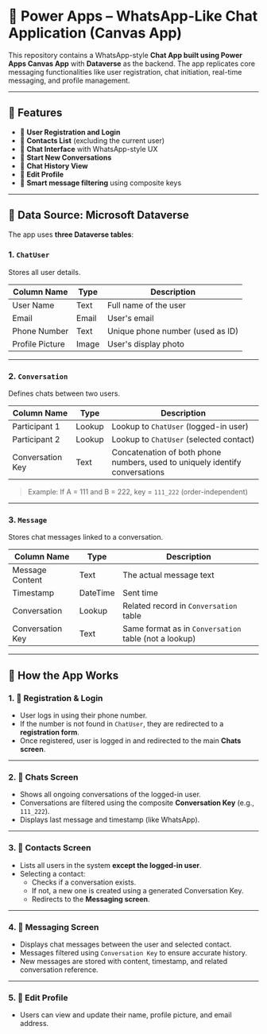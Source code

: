 # 💬 Power Apps – WhatsApp-Like Chat Application (Canvas App)

This repository contains a WhatsApp-style **Chat App built using Power Apps Canvas App** with **Dataverse** as the backend. The app replicates core messaging functionalities like user registration, chat initiation, real-time messaging, and profile management.

---

## 🧩 Features

- 🔐 **User Registration and Login**
- 📇 **Contacts List** (excluding the current user)
- 💬 **Chat Interface** with WhatsApp-style UX
- 📨 **Start New Conversations**
- 📜 **Chat History View**
- 📝 **Edit Profile**
- 🧠 **Smart message filtering** using composite keys

---

## 🔗 Data Source: Microsoft Dataverse

The app uses **three Dataverse tables**:

### 1. `ChatUser`
Stores all user details.

| Column Name       | Type     | Description                       |
|-------------------|----------|-----------------------------------|
| User Name         | Text     | Full name of the user             |
| Email             | Email    | User's email                      |
| Phone Number      | Text     | Unique phone number (used as ID) |
| Profile Picture   | Image    | User's display photo              |

---

### 2. `Conversation`

Defines chats between two users.

| Column Name         | Type   | Description                                 |
|---------------------|--------|---------------------------------------------|
| Participant 1       | Lookup | Lookup to `ChatUser` (logged-in user)       |
| Participant 2       | Lookup | Lookup to `ChatUser` (selected contact)     |
| Conversation Key    | Text   | Concatenation of both phone numbers, used to uniquely identify conversations |

> Example: If A = 111 and B = 222, key = `111_222` (order-independent)

---

### 3. `Message`

Stores chat messages linked to a conversation.

| Column Name         | Type     | Description                                   |
|---------------------|----------|-----------------------------------------------|
| Message Content     | Text     | The actual message text                       |
| Timestamp           | DateTime | Sent time                                     |
| Conversation        | Lookup   | Related record in `Conversation` table        |
| Conversation Key    | Text     | Same format as in `Conversation` table (not a lookup) |

---

## 🧭 How the App Works

### 1. 🔐 **Registration & Login**
- User logs in using their phone number.
- If the number is not found in `ChatUser`, they are redirected to a **registration form**.
- Once registered, user is logged in and redirected to the main **Chats screen**.

---

### 2. 💬 **Chats Screen**
- Shows all ongoing conversations of the logged-in user.
- Conversations are filtered using the composite **Conversation Key** (e.g., `111_222`).
- Displays last message and timestamp (like WhatsApp).

---

### 3. 📇 **Contacts Screen**
- Lists all users in the system **except the logged-in user**.
- Selecting a contact:
  - Checks if a conversation exists.
  - If not, a new one is created using a generated Conversation Key.
  - Redirects to the **Messaging screen**.

---

### 4. 📨 **Messaging Screen**
- Displays chat messages between the user and selected contact.
- Messages filtered using `Conversation Key` to ensure accurate history.
- New messages are stored with content, timestamp, and related conversation reference.

---

### 5. 📝 **Edit Profile**
- Users can view and update their name, profile picture, and email address.


